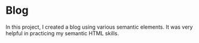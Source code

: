 # Blog

In this project, I created a blog using various semantic elements. 
It was very helpful in practicing my semantic HTML skills. 